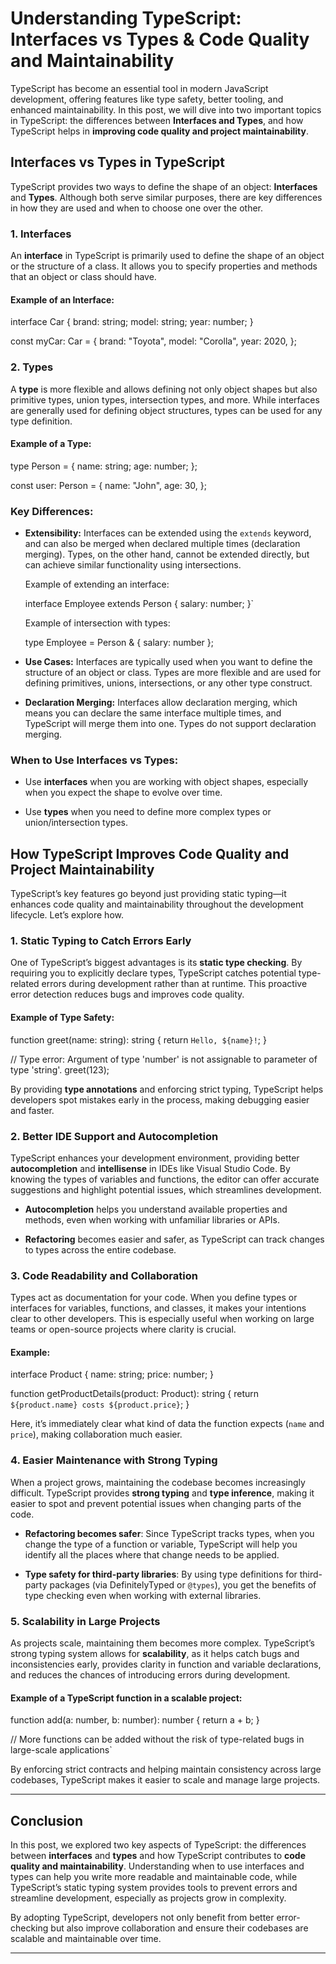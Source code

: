 Understanding TypeScript: Interfaces vs Types & Code Quality and Maintainability
================================================================================

TypeScript has become an essential tool in modern JavaScript development, offering features like type safety, better tooling, and enhanced maintainability. In this post, we will dive into two important topics in TypeScript: the differences between **Interfaces and Types**, and how TypeScript helps in **improving code quality and project maintainability**.

**Interfaces vs Types in TypeScript**
-------------------------------------

TypeScript provides two ways to define the shape of an object: **Interfaces** and **Types**. Although both serve similar purposes, there are key differences in how they are used and when to choose one over the other.

### **1\. Interfaces**

An **interface** in TypeScript is primarily used to define the shape of an object or the structure of a class. It allows you to specify properties and methods that an object or class should have.

#### Example of an Interface:

  

interface Car {
  brand: string;
  model: string;
  year: number;
}

const myCar: Car = {
  brand: "Toyota",
  model: "Corolla",
  year: 2020,
};

### **2\. Types**

A **type** is more flexible and allows defining not only object shapes but also primitive types, union types, intersection types, and more. While interfaces are generally used for defining object structures, types can be used for any type definition.

#### Example of a Type:

  

  

type Person = {
  name: string;
  age: number;
};

const user: Person = {
  name: "John",
  age: 30,
};

### **Key Differences:**

*   **Extensibility:** Interfaces can be extended using the `extends` keyword, and can also be merged when declared multiple times (declaration merging). Types, on the other hand, cannot be extended directly, but can achieve similar functionality using intersections.
    
    Example of extending an interface:
    
    interface Employee extends Person {
      salary: number;
    }` 
    
    Example of intersection with types:
    
    type Employee = Person & { salary: number };
    
*   **Use Cases:** Interfaces are typically used when you want to define the structure of an object or class. Types are more flexible and are used for defining primitives, unions, intersections, or any other type construct.
    
*   **Declaration Merging:** Interfaces allow declaration merging, which means you can declare the same interface multiple times, and TypeScript will merge them into one. Types do not support declaration merging.
    

### **When to Use Interfaces vs Types:**

*   Use **interfaces** when you are working with object shapes, especially when you expect the shape to evolve over time.
    
*   Use **types** when you need to define more complex types or union/intersection types.
    

**How TypeScript Improves Code Quality and Project Maintainability**
--------------------------------------------------------------------

TypeScript’s key features go beyond just providing static typing—it enhances code quality and maintainability throughout the development lifecycle. Let’s explore how.

### **1\. Static Typing to Catch Errors Early**

One of TypeScript’s biggest advantages is its **static type checking**. By requiring you to explicitly declare types, TypeScript catches potential type-related errors during development rather than at runtime. This proactive error detection reduces bugs and improves code quality.

#### Example of Type Safety:

  

  

function greet(name: string): string {
  return `Hello, ${name}!`;
}

// Type error: Argument of type 'number' is not assignable to parameter of type 'string'.
greet(123);

By providing **type annotations** and enforcing strict typing, TypeScript helps developers spot mistakes early in the process, making debugging easier and faster.

### **2\. Better IDE Support and Autocompletion**

TypeScript enhances your development environment, providing better **autocompletion** and **intellisense** in IDEs like Visual Studio Code. By knowing the types of variables and functions, the editor can offer accurate suggestions and highlight potential issues, which streamlines development.

*   **Autocompletion** helps you understand available properties and methods, even when working with unfamiliar libraries or APIs.
    
*   **Refactoring** becomes easier and safer, as TypeScript can track changes to types across the entire codebase.
    

### **3\. Code Readability and Collaboration**

Types act as documentation for your code. When you define types or interfaces for variables, functions, and classes, it makes your intentions clear to other developers. This is especially useful when working on large teams or open-source projects where clarity is crucial.

#### Example:

  

  

interface Product {
  name: string;
  price: number;
}

function getProductDetails(product: Product): string {
  return `${product.name} costs ${product.price}`;
}

Here, it’s immediately clear what kind of data the function expects (`name` and `price`), making collaboration much easier.

### **4\. Easier Maintenance with Strong Typing**

When a project grows, maintaining the codebase becomes increasingly difficult. TypeScript provides **strong typing** and **type inference**, making it easier to spot and prevent potential issues when changing parts of the code.

*   **Refactoring becomes safer**: Since TypeScript tracks types, when you change the type of a function or variable, TypeScript will help you identify all the places where that change needs to be applied.
    
*   **Type safety for third-party libraries**: By using type definitions for third-party packages (via DefinitelyTyped or `@types`), you get the benefits of type checking even when working with external libraries.
    

### **5\. Scalability in Large Projects**

As projects scale, maintaining them becomes more complex. TypeScript’s strong typing system allows for **scalability**, as it helps catch bugs and inconsistencies early, provides clarity in function and variable declarations, and reduces the chances of introducing errors during development.

#### Example of a TypeScript function in a scalable project:

  

  

function add(a: number, b: number): number {
  return a + b;
}

// More functions can be added without the risk of type-related bugs in large-scale applications` 

By enforcing strict contracts and helping maintain consistency across large codebases, TypeScript makes it easier to scale and manage large projects.

* * *

**Conclusion**
--------------

In this post, we explored two key aspects of TypeScript: the differences between **interfaces** and **types** and how TypeScript contributes to **code quality and maintainability**. Understanding when to use interfaces and types can help you write more readable and maintainable code, while TypeScript’s static typing system provides tools to prevent errors and streamline development, especially as projects grow in complexity.

By adopting TypeScript, developers not only benefit from better error-checking but also improve collaboration and ensure their codebases are scalable and maintainable over time.

* * *
